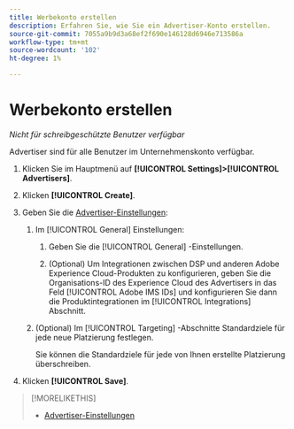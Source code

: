 ```yaml
---
title: Werbekonto erstellen
description: Erfahren Sie, wie Sie ein Advertiser-Konto erstellen.
source-git-commit: 7055a9b9d3a68ef2f690e146128d6946e713586a
workflow-type: tm+mt
source-wordcount: '102'
ht-degree: 1%

---
```


# Werbekonto erstellen

*Nicht für schreibgeschützte Benutzer verfügbar*

Advertiser sind für alle Benutzer im Unternehmenskonto verfügbar.

1. Klicken Sie im Hauptmenü auf **[!UICONTROL Settings]>[!UICONTROL Advertisers]**.

1. Klicken **[!UICONTROL Create]**.

1. Geben Sie die [Advertiser-Einstellungen](advertiser-settings.md):

   1. Im [!UICONTROL General] Einstellungen:

      1. Geben Sie die [!UICONTROL General] -Einstellungen.

      1. (Optional) Um Integrationen zwischen DSP und anderen Adobe Experience Cloud-Produkten zu konfigurieren, geben Sie die Organisations-ID des Experience Cloud des Advertisers in das Feld [!UICONTROL Adobe IMS IDs] und konfigurieren Sie dann die Produktintegrationen im [!UICONTROL Integrations] Abschnitt.
   1. (Optional) Im [!UICONTROL Targeting] -Abschnitte Standardziele für jede neue Platzierung festlegen.

      Sie können die Standardziele für jede von Ihnen erstellte Platzierung überschreiben.


1. Klicken **[!UICONTROL Save]**.

>[!MORELIKETHIS]
>
>* [Advertiser-Einstellungen](/help/dsp/admin/advertiser-settings.md)

